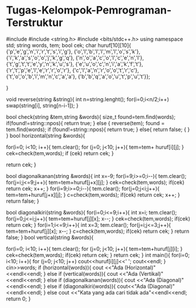 # Tugas-Kelompok-Pemrograman-Terstruktur

#include <iostream>
#include <string.h>
#include <bits/stdc++.h>
using namespace std;
    string words, tem;
    bool cek;
    char huruf[10][10]{ {'p','e','g','n','i','r','t','s','i','g'},
		 	{'o','l','b','l','l','m','l','o','s','k'},
                        {'i','k','a','s','o','o','j','k','g','q'},
			{'n','o','a','c','o','l','c','e','n','l'},
	 	        {'t','g','t','t','e','y','n','k','u','s'},
	   		{'e','u','o','c','n','i','a','k','f','t'},
			{'r','t','p','e','l','e','r','r','o','r'},
			{'c','l','a','n','r','o','o','t','r','c'},
			{'t','o','o','b','i','m','n','c','a','a'},
			{'b','b','q','a','o','u','t','p','u','t'}};
 
 }
 
 void reverse(string &string){
	int n=string.lenght();
	for(i=0;i<n/2;i++)
		swap(string[i], string[n-i-1]);
} 

bool check(string &tem,string &words){
size_t found=tem.find(words);
        if(found!=string::npos){
            return true;
        }
        else {
            reverse(tem);
            found = tem.find(words);
            if (found!=string::npos){
                return true;
            }
            else{
                return false;
	    {
        }
}
bool horizontal(string &words){

for(i=0; i<10; i++){
    tem.clear();
    for (j=0; j<10; j++){
        tem=tem+ huruf[i][j];
        }
        cek=check(tem,words);
        if (cek)
            return cek;
    }

return cek;
}

bool diagonalkanan(string &words){
    int x=-9;
    for(i=9;i>=0;i--){
        tem.clear();
        for(j=i;j<=9;j++){
            tem=tem+huruf[j+x][j];
        }
        cek=check(tem,words);
	if(cek)
        return cek; x++;
    } 
    for(i=9;i>=0;i--){
        tem.clear();
        for(j=0;j<i;j++){
            tem=tem+huruf[j+x][j];
        }
        c=check(tem,words);
	if(cek)
        return cek; x++;
    }
return false;
}

bool diagonalkiri(string &words){
    for(i=0;i<=9;i++){
    int x=i;
     	tem.clear();
        for(j=0;j<=i;j++){
            tem=tem+huruf[j][x]; x--;
        }
        cek=check(tem,words);
	if(cek)
        return cek;
    }
     for(i=1;i<=9;i++){
     int x=3;
	 tem.clear();
	 for(j=i;j<=3;j++){
	    tem=tem+huruf[j][x]; x--;
	}
	c=check(tem,words);
	if(cek)
        return cek;
     }
return false;
}
 bool vertical(string &words){

for(i=0; i<10; i++){
    tem.clear();
    for (j=0; j<10; j++){
        tem=tem+huruf[j][i];
        }
        cek=check(tem,words);
		if(cek)
            return cek;
    }
return cek;
} 
int main(){
	for(i=0; i<10; i++){
    		for (j=0; j<10; j++)
        	cout<<huruf[i][j]<<' ';
    		cout<<endl;
 }
cin>>words;
	if (horizontal(words)){
	    cout <<"Ada (Horizontal)"<<endl<<endl;
	    }
	else if (vertical(words)){
	    cout <<"Ada (Vertikal)"<<endl<<endl;
	    }
	else if (diagonalkanan(words)){
	    cout <<"Ada (Diagonal)"<<endl<<endl;
	    }
	else if (diagonalkiri(words)){
		cout<<"Ada (Diagonal)"<<endl<<endl;
		}
	else
	    cout <<"Kata yang ada cari tidak ada"<<endl<<endl;
return 0;
}
